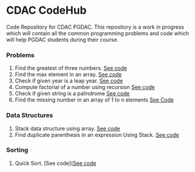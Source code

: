 # CDAC CodeHub
Code Repository for CDAC PGDAC.
This repository is a work in progress which will contain all the common programming problems and code which will help PGDAC students during their course.



### Problems
1. Find the greatest of three numbers. [See code](https://github.com/suraj-subramanian/cdac-code-hub/blob/master/problems/max_of_three.cpp)
2. Find the max element in an array. [See code](https://github.com/suraj-subramanian/cdac-code-hub/blob/master/problems/max_of_array.cpp)
3. Check if given year is a leap year. [See code](https://github.com/suraj-subramanian/cdac-code-hub/blob/master/problems/leap_year.cpp)
4. Compute factorial of a number using recursion [See code](https://github.com/suraj-subramanian/cdac-code-hub/blob/master/problems/factorial_recursion.cpp)
5. Check if given string is a palindrome [See code](https://github.com/suraj-subramanian/cdac-code-hub/blob/master/problems/string_palindrome.cpp)
6. Find the missing number in an array of 1 to n elements [See Code](https://github.com/suraj-subramanian/cdac-code-hub/blob/master/problems/missing_number.cpp)
### Data Structures
1. Stack data structure using array. [See code](https://github.com/suraj-subramanian/cdac-code-hub/blob/master/data-structures/stack.cpp)
2. Find duplicate parenthesis in an expression Using Stack. [See code](https://github.com/suraj-subramanian/cdac-code-hub/blob/master/data-structures/Find%20duplicate%20parenthesis%20in%20an%20expression.cpp)
### Sorting
1. Quick Sort. [See code]([See code](https://github.com/suraj-subramanian/cdac-code-hub/blob/master/sorting/quick_sort.cpp)